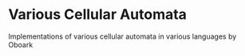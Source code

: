 # Various Cellular Automata
Implementations of various cellular automata in various languages by Oboark

